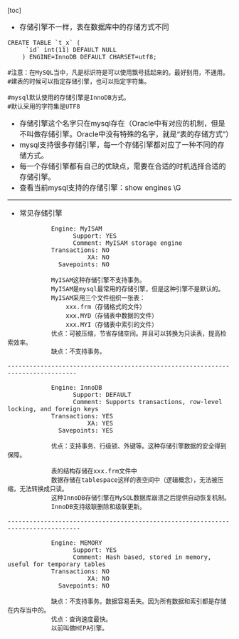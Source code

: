 [toc]
<font size=3>
- 存储引擎不一样，表在数据库中的存储方式不同
```
CREATE TABLE `t_x` (
	 `id` int(11) DEFAULT NULL
	) ENGINE=InnoDB DEFAULT CHARSET=utf8;

#注意：在MySQL当中，凡是标识符是可以使用飘号括起来的。最好别用，不通用。
#建表的时候可以指定存储引擎，也可以指定字符集。

#mysql默认使用的存储引擎是InnoDB方式。
#默认采用的字符集是UTF8

```
- 存储引擎这个名字只在mysql存在（Oracle中有对应的机制，但是不叫做存储引擎。Oracle中没有特殊的名字，就是“表的存储方式”）
- mysql支持很多存储引擎，每一个存储引擎都对应了一种不同的存储方式。
- 每一个存储引擎都有自己的优缺点，需要在合适的时机选择合适的存储引擎。
- 查看当前mysql支持的存储引擎：show engines \G
---
- 常见存储引擎
```
            Engine: MyISAM
				  Support: YES
				  Comment: MyISAM storage engine
			Transactions: NO
					  XA: NO
			  Savepoints: NO
			
			MyISAM这种存储引擎不支持事务。
			MyISAM是mysql最常用的存储引擎，但是这种引擎不是默认的。
			MyISAM采用三个文件组织一张表：
				xxx.frm（存储格式的文件）
				xxx.MYD（存储表中数据的文件）
				xxx.MYI（存储表中索引的文件）
			优点：可被压缩，节省存储空间。并且可以转换为只读表，提高检索效率。
			缺点：不支持事务。
			
--------------------------------------------------------------------------------
            
            Engine: InnoDB
				  Support: DEFAULT
				  Comment: Supports transactions, row-level locking, and foreign keys
			Transactions: YES
					  XA: YES
			  Savepoints: YES
				
			优点：支持事务、行级锁、外键等。这种存储引擎数据的安全得到保障。
			
			表的结构存储在xxx.frm文件中
			数据存储在tablespace这样的表空间中（逻辑概念），无法被压缩，无法转换成只读。
			这种InnoDB存储引擎在MySQL数据库崩溃之后提供自动恢复机制。
			InnoDB支持级联删除和级联更新。
			
---------------------------------------------------------------------------------

            Engine: MEMORY
				  Support: YES
				  Comment: Hash based, stored in memory, useful for temporary tables
			Transactions: NO
					  XA: NO
			  Savepoints: NO
			
			缺点：不支持事务。数据容易丢失。因为所有数据和索引都是存储在内存当中的。
			优点：查询速度最快。
			以前叫做HEPA引擎。
```






















</font>